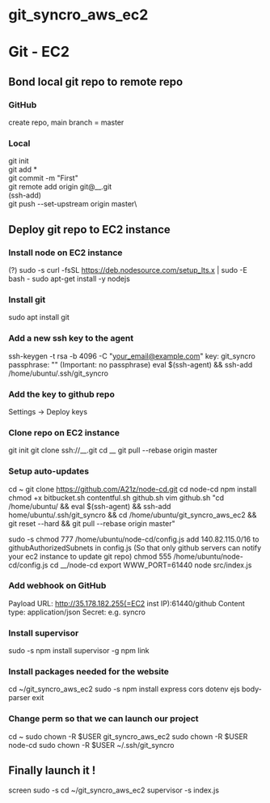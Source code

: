 # git_syncro_aws_ec2
# Git - EC2
## Bond local git repo to remote repo
### GitHub
create repo, main branch = master
### Local
git init\
git add *\
git commit -m "First"\
git remote add origin git@__.git\
(ssh-add)\
git push --set-upstream origin master\

## Deploy git repo to EC2 instance
### Install node on EC2 instance
(?) sudo -s
curl -fsSL https://deb.nodesource.com/setup_lts.x | sudo -E bash -
sudo apt-get install -y nodejs

### Install git
sudo apt install git

### Add a new ssh key to the agent
ssh-keygen -t rsa -b 4096 -C "your_email@example.com"
key: git_syncro
passphrase: "" (Important: no passphrase)
eval $(ssh-agent) && ssh-add /home/ubuntu/.ssh/git_syncro

### Add the key to github repo
Settings -> Deploy keys

### Clone repo on EC2 instance
git init
git clone ssh://__.git
cd __
git pull --rebase origin master


### Setup auto-updates
cd ~
git clone https://github.com/A21z/node-cd.git
cd node-cd
npm install
chmod +x bitbucket.sh contentful.sh github.sh
vim github.sh
"cd /home/ubuntu/ && eval $(ssh-agent) && ssh-add home/ubuntu/.ssh/git_syncro && cd /home/ubuntu/git_syncro_aws_ec2 && git reset --hard && git pull --rebase origin master"

sudo -s
  chmod 777 /home/ubuntu/node-cd/config.js
  add 140.82.115.0/16 to githubAuthorizedSubnets in config.js (So that only github servers can notify your ec2 instance to update git repo)
  chmod 555 /home/ubuntu/node-cd/config.js
  cd __/node-cd
  export WWW_PORT=61440
  node src/index.js

### Add webhook on GitHub
Payload URL: http://35.178.182.255(=EC2 inst IP):61440/github
Content type: application/json
Secret: e.g. syncro

### Install supervisor
sudo -s
npm install supervisor -g
npm link

### Install packages needed for the website
cd ~/git_syncro_aws_ec2
sudo -s
npm install express cors dotenv ejs body-parser
exit

### Change perm so that we can launch our project
cd ~
sudo chown -R $USER git_syncro_aws_ec2
sudo chown -R $USER node-cd
sudo chown -R $USER ~/.ssh/git_syncro

## Finally launch it !
screen
sudo -s
cd ~/git_syncro_aws_ec2
supervisor -s index.js
